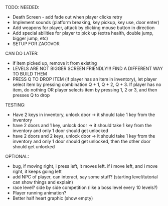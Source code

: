 TODO:
NEEDED:
- Death Screen - add fade out when player clicks retry
- Implement sounds (platform breaking, key pickup, key use, door enter)
- Add weapons for player, attack by clicking mouse button in direction
- Add special abilities for player to pick up (extra health, double jump, bigger jump, etc)
- SETUP FOR ZAGOVOR

CAN DO LATER:
- if item picked up, remove it from existing
- LEVELS ARE NOT BIGGER SCREEN FRIENDLY!!! FIND A DIFFERENT WAY TO BUILD THEM
- PRESS Q TO DROP ITEM (if player has an item in inventory), let player select item by pressing combination Q + 1, Q + 2, Q + 3. If player has no item, do nothing OR player selects item by pressing 1, 2 or 3, and then presses Q to drop

TESTING:
- Have 2 keys in inventory, unlock door -> it should take 1 key from the inventory
- have 2 doors and 1 key, unlock door -> it should take 1 key from the inventory and only 1 door should get unlocked
- have 2 doors and 2 keys, unlock door -> it should take 1 key from the inventory and only 1 door should get unlocked, then the other door should get unlocked

OPTIONAL:
- bug, if moving right, i press left, it moves left. if i move left, and i move right, it keeps going left
- add NPC of player, can interact, say some stuff? (starting level/tutorial can show things and explain)
- race level? side by side competition (like a boss level every 10 levels?)
- Player running animation?
- Better half heart graphic (show empty)